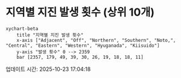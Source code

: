 # 지역별 지진 발생 횟수 (상위 10개)

```mermaid
xychart-beta
    title "지역별 지진 발생 횟수"
    x-axis ["Adjacent", "Off", "Northern", "Southern", "Noto,", "Central", "Eastern", "Western", "Hyuganada", "Kiisuido"]
    y-axis "발생 횟수" 0 --> 2359
    bar [2357, 179, 49, 39, 30, 26, 19, 18, 18, 11]
```

업데이트 시간: 2025-10-23 17:04:18

